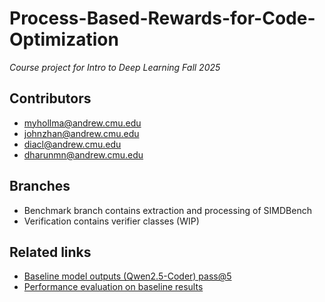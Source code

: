 # Process-Based-Rewards-for-Code-Optimization
*Course project for Intro to Deep Learning Fall 2025*
## Contributors
- myhollma@andrew.cmu.edu
- johnzhan@andrew.cmu.edu
- diacl@andrew.cmu.edu
- dharunmn@andrew.cmu.edu

## Branches
- Benchmark branch contains extraction and processing of SIMDBench
- Verification contains verifier classes (WIP)

## Related links
- [Baseline model outputs (Qwen2.5-Coder) pass@5](https://drive.google.com/file/d/1YyZxkFOjTxAkBqx40YXieJg3_A0r2-uk/view?usp=sharing)
- [Performance evaluation on baseline results](https://drive.google.com/file/d/1Y2f3s-xPwwVvYIdIHa3tsIbwCQU0KkfU/view?usp=sharing)
